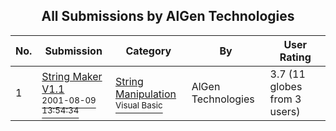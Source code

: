 ﻿<div align="center">

## All Submissions by AlGen Technologies

</div>

No.  | Submission | Category | By   | User Rating
---- | ---------- | -------- | ---- | -----------
1 | [String Maker V1\.1<br /><sup>2001-08-09 13:54:34</sup>](https://github.com/Planet-Source-Code/algen-technologies-string-maker-v1-1__1-26063) | [String Manipulation<br /><sup>Visual Basic</sup>](../ByCategory/string-manipulation__1-5.md) | AlGen Technologies | 3.7 (11 globes from 3 users)
